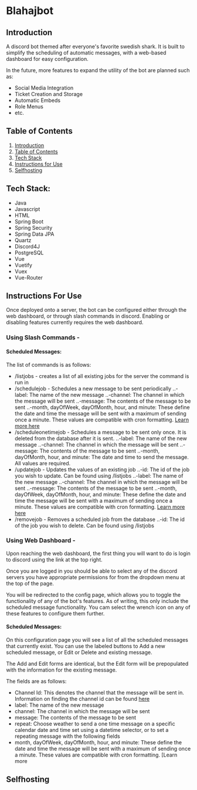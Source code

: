 # Blahajbot

## Introduction

A discord bot themed after everyone's favorite swedish shark. It is built to simplify the scheduling of automatic messages, with a web-based dashboard for easy configuration.

In the future, more features to expand the utility of the bot are planned such as:
* Social Media Integration
* Ticket Creation and Storage
* Automatic Embeds
* Role Menus
* etc.

## Table of Contents
1. [Introduction]()
2. [Table of Contents]()
3. [Tech Stack]()
4. [Instructions for Use]()
5. [Selfhosting]()

## Tech Stack:
* Java
* Javascript
* HTML
* Spring Boot
* Spring Security
* Spring Data JPA
* Quartz
* Discord4J
* PostgreSQL
* Vue
* Vuetify
* Vuex
* Vue-Router

## Instructions For Use
Once deployed onto a server, the bot can be configured either through the web dashboard, or through slash commands in discord.
Enabling or disabling features currently requires the web dashboard.

### Using Slash Commands - 
#### Scheduled Messages:

The list of commands is as follows:
* /listjobs - creates a list of all existing jobs for the server the command is run in
* /schedulejob - Schedules a new message to be sent periodically
  ..-label: The name of the new message
  ..-channel: The channel in which the message will be sent
  ..-message: The contents of the message to be sent
  ..-month, dayOfWeek, dayOfMonth, hour, and minute: These define the date and time the message will be sent with a maximum of sending once a minute. These values are compatible with cron formatting. [Learn more here][Cron Info Link]
* /scheduleonetimejob - Schedules a message to be sent only once. It is deleted from the database after it is sent.
  ..-label: The name of the new message
  ..-channel: The channel in which the message will be sent
  ..-message: The contents of the message to be sent
  ..-month, dayOfMonth, hour, and minute: The date and time to send the message. All values are required.
* /updatejob - Updates the values of an existing job
  ..-id: The id of the job you wish to update. Can be found using /listjobs
  ..-label: The name of the new message
  ..-channel: The channel in which the message will be sent
  ..-message: The contents of the message to be sent
  ..-month, dayOfWeek, dayOfMonth, hour, and minute: These define the date and time the message will be sent with a maximum of sending once a minute. These values are compatible with cron formatting. [Learn more here][Cron Info Link]
* /removejob - Removes a scheduled job from the database
  ..-id: The id of the job you wish to delete. Can be found using /listjobs

### Using Web Dashboard - 

Upon reaching the web dashboard, the first thing you will want to do is login to discord using the link at the top right.

Once you are logged in you should be able to select any of the discord servers you have appropriate permissions for from the dropdown menu at the top of the page.

You will be redirected to the config page, which allows you to toggle the functionality of any of the bot's features. As of writing, this only include the scheduled message functionality. You cam select the wrench icon on any of these features to configure them further.

#### Scheduled Messages:
On this configuration page you will see a list of all the scheduled messages that currently exist. You can use the labeled buttons to Add a new scheduled message, or Edit or Delete and existing message.

The Add and Edit forms are identical, but the Edit form will be prepopulated with the information for the existing message. 

The fields are as follows:
* Channel Id: This denotes the channel that the message will be sent in. Information on finding the channel id can be found [here][Channel ID Info Link]
* label: The name of the new message
* channel: The channel in which the message will be sent
* message: The contents of the message to be sent
* repeat: Choose weather to send a one time message on a specific calendar date and time set using a datetime selector, or to set a repeating message with the following fields
* month, dayOfWeek, dayOfMonth, hour, and minute: These define the date and time the message will be sent with a maximum of sending once a minute. These values are compatible with cron formatting. [Learn more 

## Selfhosting

[Cron Info Link]: https://www.ibm.com/docs/en/db2oc?topic=task-unix-cron-format
[Channel ID Info Link]: https://support.discord.com/hc/en-us/articles/206346498-Where-can-I-find-my-User-Server-Message-ID

